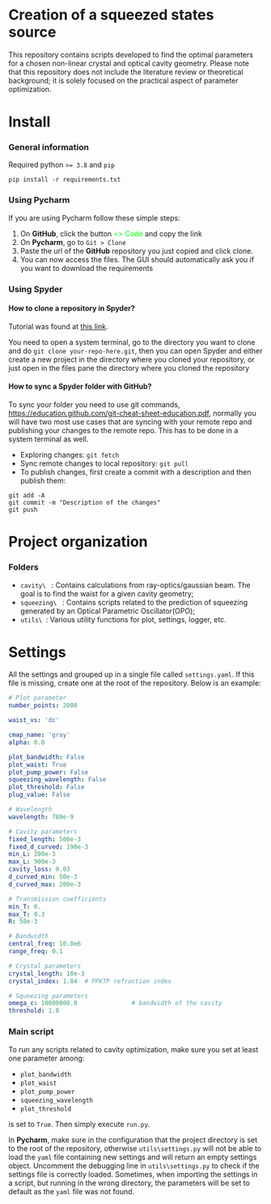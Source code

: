 # Creation of a squeezed states source

This repository contains scripts developed to find the optimal parameters for a chosen non-linear crystal and optical 
cavity geometry. Please note that this repository does not include the literature review or theoretical background; it is
solely focused on the practical aspect of parameter optimization.

# Install

### General information

Required python `>= 3.8` and `pip`

```
pip install -r requirements.txt
```

### Using Pycharm

If you are using Pycharm follow these simple steps:

1. On **GitHub**, click the button <span style="color:lime;"><> Code</span> and copy the link
2. On **Pycharm**, go to `Git > Clone`
3. Paste the url of the **GitHub** repository you just copied and click clone.
4. You can now access the files. The GUI should automatically ask you if you want to download the requirements

### Using Spyder

#### How to clone a repository in Spyder?

Tutorial was found at [this link](https://github.com/spyder-ide/spyder/issues/17271#issuecomment-1031753490).

You need to open a system terminal, go to the directory you want to clone and do `git clone your-repo-here.git`, then you 
can open Spyder and either create a new project in the directory where you cloned your repository, or just open in the 
files pane the directory where you cloned the repository

#### How to sync a Spyder folder with GitHub?

To sync your folder you need to use git commands, https://education.github.com/git-cheat-sheet-education.pdf, normally 
you will have two most use cases that are syncing with your remote repo and publishing your changes to the remote repo.
This has to be done in a system terminal as well.

- Exploring changes: `git fetch`
- Sync remote changes to local repository: `git pull`
- To publish changes, first create a commit with a description and then publish them: 
```
git add -A 
git commit -m "Description of the changes"
git push
```

# Project organization

### Folders

* `cavity\ ` : Contains calculations from ray-optics/gaussian beam. The goal is to find the waist for a given cavity geometry;
* `squeezing\ ` : Contains scripts related to the prediction of squeezing generated by an Optical Parametric Oscillator(OPO);
* `utils\ `: Various utility functions for plot, settings, logger, etc.



# Settings

All the settings and grouped up in a single file called `settings.yaml`. If this file is missing, create one at the
root of the repository. Below is an example:

```yaml
# Plot parameter
number_points: 2000

waist_vs: 'dc'

cmap_name: 'gray'
alpha: 0.8

plot_bandwidth: False
plot_waist: True
plot_pump_power: False
squeezing_wavelength: False
plot_threshold: False
plug_value: False

# Wavelength
wavelength: 780e-9

# Cavity parameters
fixed_length: 500e-3
fixed_d_curved: 190e-3
min_L: 200e-3
max_L: 900e-3
cavity_loss: 0.03
d_curved_min: 50e-3
d_curved_max: 200e-3

# Transmission coefficients
min_T: 0.
max_T: 0.3
R: 50e-3

# Bandwidth
central_freq: 10.0e6
range_freq: 0.1

# Crystal parameters
crystal_length: 10e-3
crystal_index: 1.84  # PPKTP refraction index

# Squeezing parameters
omega_c: 10000000.0               # bandwidth of the cavity
threshold: 1.0
```

### Main script

To run any scripts related to cavity optimization, make sure you set at least one parameter among:
- `plot_bandwidth`
- `plot_waist`
- `plot_pump_power`
- `squeezing_wavelength`
- `plot_threshold`

is set to `True`. Then simply execute `run.py`. 

In **Pycharm**, make sure in the configuration
that the project directory is set to the root of the repository, otherwise `utils\settings.py` will not be able to load
the `yaml` file containing new settings and will return an empty settings object. Uncomment the debugging line in 
`utils\settings.py` to check if the settings file is correctly loaded. Sometimes, when importing the settings in a script,
but running in the wrong directory, the parameters will be set to default as the `yaml` file was not found. 

